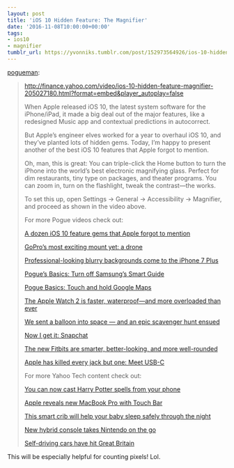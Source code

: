 ```yaml
---
layout: post
title: 'iOS 10 Hidden Feature: The Magnifier'
date: '2016-11-08T10:00:00+00:00'
tags:
- ios10
- magnifier
tumblr_url: https://yvonniks.tumblr.com/post/152973564926/ios-10-hidden-feature-the-magnifier
---
```

[pogueman](http://pogueman.tumblr.com/post/152727916477):

> http://finance.yahoo.com/video/ios-10-hidden-feature-magnifier-205027180.html?format=embed&player_autoplay=false
> 
> When Apple released iOS 10, the latest system software for the iPhone/iPad, it made a big deal out of the major features, like a redesigned Music app and contextual predictions in autocorrect.
> 
>  
> 
> But Apple’s engineer elves worked for a year to overhaul iOS 10, and they’ve planted lots of hidden gems. Today, I’m happy to present another of the best iOS 10 features that Apple forgot to mention.
> 
>  
> 
> Oh, man, this is great: You can triple-click the Home button to turn the iPhone into the world’s best electronic magnifying glass. Perfect for dim restaurants, tiny type on packages, and theater programs. You can zoom in, turn on the flashlight, tweak the contrast—the works.
> 
>  
> 
> To set this up, open Settings -\> General -\> Accessibility -\> Magnifier, and proceed as shown in the video above.
> 
>  
> 
> For more Pogue videos check out:
> 
>  
> 
> [A dozen iOS 10 feature gems that Apple forgot to mention](https://www.yahoo.com/tech/david-pogue-apple-ios-10-hidden-features-151017785.html)
> 
>  
> 
> [GoPro’s most exciting mount yet: a drone](https://www.yahoo.com/tech/david-pogue-on-gopro-karma-152921635.html)
> 
>  
> 
> [Professional-looking blurry backgrounds come to the iPhone 7 Plus](https://www.yahoo.com/tech/david-pogue-on-apple-iphone-7-plus-portrait-mode-185945017.html)
> 
>  
> 
> [Pogue’s Basics: Turn off Samsung’s Smart Guide](https://www.yahoo.com/tech/pogues-basics-turn-off-samsungs-smart-guide-2-184154397.html)
> 
>  
> 
> [Pogue Basics: Touch and hold Google Maps](https://www.yahoo.com/tech/pogue-basics-touch-and-hold-google-maps-172508383.html)
> 
>  
> 
> [The Apple Watch 2 is faster, waterproof—and more overloaded than ever](https://www.yahoo.com/tech/david-pogue-apple-watch-2-review-170537240.html)
> 
>  
> 
> [We sent a balloon into space — and an epic scavenger hunt ensued](https://www.yahoo.com/tech/david-pogue-space-balloon-launch-154549578.html)
> 
>  
> 
> [Now I get it: Snapchat](https://www.yahoo.com/tech/david-pogue-snapchat-explainer-182636882.html)
> 
>  
> 
> [The new Fitbits are smarter, better-looking, and more well-rounded](https://www.yahoo.com/tech/david-pogue-fitbit-charge-2-flex-2-review-150008167.html)
> 
>  
> 
> [Apple has killed every jack but one: Meet USB-C](https://www.yahoo.com/tech/david-pogue-on-apple-usb-c-200336778.html)
> 
>  
> 
> For more Yahoo Tech content check out:
> 
>  
> 
> [You can now cast Harry Potter spells from your phone](https://www.yahoo.com/tech/you-can-now-cast-harry-potter-spells-from-your-phone-185036807.html)
> 
>  
> 
> [Apple reveals new MacBook Pro with Touch Bar](https://www.yahoo.com/tech/apple-reveals-new-macbook-pro-with-touch-bar-140945194.html)
> 
>  
> 
> [This smart crib will help your baby sleep safely through the night](http://finance.yahoo.com/news/this-smart-crib-will-help-your-baby-sleep-safely-through-the-night-212033003.html)
> 
>  
> 
> [New hybrid console takes Nintendo on the go](https://www.yahoo.com/tech/new-hybrid-console-takes-nintendo-on-the-go-203013621.html)
> 
>  
> 
> [Self-driving cars have hit Great Britain](https://www.yahoo.com/tech/self-driving-cars-have-hit-great-britain-203923321.html)

This will be especially helpful for counting pixels! Lol.&nbsp;
